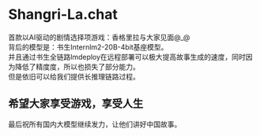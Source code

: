 # Shangri-La.chat
首款以AI驱动的剧情选择项游戏：香格里拉与大家见面@_@  
背后的模型是：书生Internlm2-20B-4bit基座模型。  
并且通过书生全链路lmdeploy在远程部署可以极大提高故事生成的速度，同时因为降低了精度度，所以也损失了部分能力。  
但是依旧可以给我们提供长推理链路过程。  

希望大家享受游戏，享受人生  
-----
最后祝所有国内大模型继续发力，让他们讲好中国故事。  
